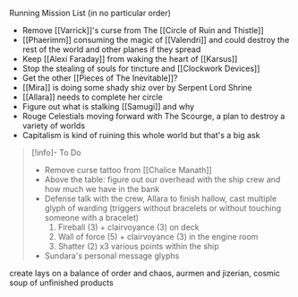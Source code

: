 Running Mission List (in no particular order)
- Remove [[Varrick]]'s curse from The [[Circle of Ruin and Thistle]] 
- [[Phaerimm]] consuming the magic of [[Valendri]] and could destroy the rest of the world and other planes if they spread
- Keep [[Alexi Faraday]] from waking the heart of [[Karsus]] 
- Stop the stealing of souls for tincture and [[Clockwork Devices]]
- Get the other [[Pieces of The Inevitable]]?
- [[Mira]] is doing some shady shiz over by Serpent Lord Shrine
- [[Allara]] needs to complete her circle
- Figure out what is stalking [[Samugi]] and why
- Rouge Celestials moving forward with The Scourge, a plan to destroy a variety of worlds
- Capitalism is kind of ruining this whole world but that's a big ask

> [!info]- To Do  
> - Remove curse tattoo from [[Chalice Manath]]
> - Above the table: figure out our overhead with the ship crew and how much we have in the bank
> - Defense talk with the crew, Allara to finish hallow, cast multiple glyph of warding (triggers without bracelets or without touching someone with a bracelet)
> 	1. Fireball (3) + clairvoyance (3) on deck
> 	2. Wall of force (5) + clairvoyance (3) in the engine room
> 	3. Shatter (2) x3 various points within the ship
> - Sundara's personal message glyphs




create lays on a balance of order and chaos, aurmen and jizerian, cosmic soup of unfinished products